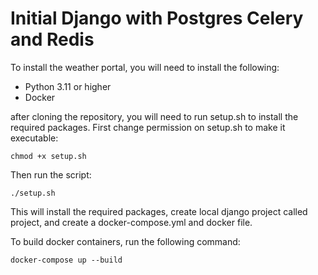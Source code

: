# Initial Django with Postgres Celery and Redis

To install the weather portal, you will need to install the following:

- Python 3.11 or higher
- Docker

after cloning the repository, you will need to run setup.sh to install the required packages.
First change permission on setup.sh to make it executable:

```chmod +x setup.sh```

Then run the script:

```./setup.sh```

This will install the required packages, create local django project called project, and create a docker-compose.yml and docker file.

To build docker containers, run the following command:

```docker-compose up --build```


